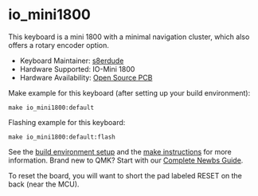 # io_mini1800

This keyboard is a mini 1800 with a minimal navigation cluster, which also offers a rotary encoder option.

* Keyboard Maintainer: [s8erdude](https://github.com/jpuerto96)
* Hardware Supported: IO-Mini 1800
* Hardware Availability: [Open Source PCB](https://github.com/jpuerto96/io-mini1800)

Make example for this keyboard (after setting up your build environment):

    make io_mini1800:default

Flashing example for this keyboard:

    make io_mini1800:default:flash

See the [build environment setup](https://docs.qmk.fm/#/getting_started_build_tools) and the [make instructions](https://docs.qmk.fm/#/getting_started_make_guide) for more information. Brand new to QMK? Start with our [Complete Newbs Guide](https://docs.qmk.fm/#/newbs).

To reset the board, you will want to short the pad labeled RESET on the back (near the MCU).
